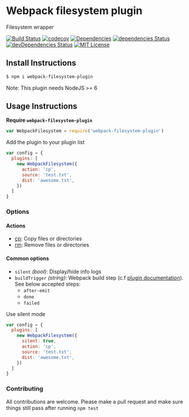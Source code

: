 # Webpack filesystem plugin

Filesystem wrapper

[![Build Status][build-badge]][build]
[![codecov][codecoverage-badge]][codecoverage]
[![Dependencies][dependencyci-badge]][dependencyci]
[![dependencies Status][dependencies-badge]][dependencies]
[![devDependencies Status][devDependencies-badge]][devDependencies]
[![MIT License][license-badge]][LICENSE]

## Install Instructions

```bash
$ npm i webpack-filesystem-plugin
```
Note: This plugin needs NodeJS >= 6

## Usage Instructions

**Require `webpack-filesystem-plugin`**
```javascript
var WebpackFilesystem = require('webpack-filesystem-plugin')
```

Add the plugin to your plugin list
```javascript
var config = {
  plugins: [
    new WebpackFilesystem({
      action: 'cp',
      source: 'test.txt',
      dist: 'awesome.txt',
    })
  ]
}
```

### Options

#### Actions

- [cp](docs/cp.md): Copy files or directories
- [rm](docs/rm.md): Remove files or directories

#### Common options

- `silent` _(bool)_: Display/hide info logs
- `buildTrigger` _(string)_: Webpack build step (c.f [plugin documentation](https://webpack.github.io/docs/plugins.html)). See below accepted steps:
  - `after-emit`
  - `done`
  - `failed`

Use silent mode
```javascript
var config = {
  plugins: [
    new WebpackFilesystem({
      silent: true,
      action: 'cp',
      source: 'test.txt',
      dist: 'awesome.txt',
    })
  ]
}
```

### Contributing

All contributions are welcome. Please make a pull request and make sure things still pass after running `npm test`

[build-badge]: https://img.shields.io/travis/iGitScor/webpack-filesystem-plugin.svg?style=flat-square
[build]: https://travis-ci.org/iGitScor/webpack-filesystem-plugin
[codecoverage-badge]: https://codecov.io/gh/iGitScor/webpack-filesystem-plugin/branch/master/graph/badge.svg?style=flat-square
[codecoverage]: https://codecov.io/gh/iGitScor/webpack-filesystem-plugin
[dependencyci-badge]: https://dependencyci.com/github/iGitScor/webpack-filesystem-plugin/badge?style=flat-square
[dependencyci]: https://dependencyci.com/github/iGitScor/webpack-filesystem-plugin
[dependencies-badge]: https://david-dm.org/iGitScor/webpack-filesystem-plugin/status.svg?style=flat-square
[dependencies]: https://david-dm.org/iGitScor/webpack-filesystem-plugin
[devDependencies-badge]: https://david-dm.org/iGitScor/webpack-filesystem-plugin/dev-status.svg?style=flat-square
[devDependencies]: https://david-dm.org/iGitScor/webpack-filesystem-plugin?type=dev
[license-badge]: https://img.shields.io/apm/l/webpack-filesystem-plugin.svg?style=flat-square
[license]: https://github.com/iGitScor/webpack-filesystem-plugin/blob/master/LICENSE
